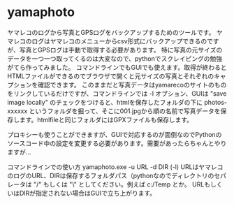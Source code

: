 # yamaphoto
ヤマレコのログから写真とGPSログをバックアップするためのツールです。
ヤマレコのログはヤマレコのメニューからcsv形式にバックアップできるのですが、写真とGPSログは手動で取得する必要があります。
特に写真の元サイズのデータを一つ一つ取ってくるのは大変なので、pythonでスクレイピングの勉強がてら作ってみました。
コマンドラインでもGUIでも使えます。取得が終わるとHTMLファイルができるのでブラウザで開くと元サイズの写真とそれぞれのキャプションを確認できます。
このままだと写真データはyamarecoのサイトのものをリンクしているだけですが、コマンドラインでは -l オプション、GUIは "save image locally" のチェックをつけると、htmlを保存したフォルダの下に photos-xxxxxx というフォルダを掘って、そこに001.jpgから順の名前で写真データを保存します。htmlfileと同じフォルダにはGPXファイルも保存します。

プロキシーも使うことができますが、GUIで対応するのが面倒なのでPythonのソースコード中の設定を変更する必要があります。需要があったらちゃんとやりますが…

コマンドラインでの使い方
  yamaphoto.exe -u URL -d DIR (-l)
    URLはヤマレコのログのURL、DIRは保存するフォルダパス（pythonなのでディレクトリのセパレータは "/" もしくは "\\" としてください。例えば c:/Temp とか。
    URLもしくいはDIRが指定されない場合はGUIで立ち上がります。
